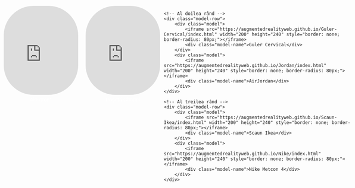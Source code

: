 <html lang="en">
<head>
    <meta charset="UTF-8">
    <meta name="viewport" content="width=device-width, initial-scale=1.0">
    <title>Modele 3D</title>
    <style>
        body {
            margin: 0;
            padding: 0;
            font-family: Arial, sans-serif;
            background-image: url('fundal.jpg');
            background-size: cover;
            background-position: center;
            display: flex;
            justify-content: center;
            align-items: center;
            height: 100vh;
        }
        .models-container {
            display: flex;
            flex-wrap: wrap;
            justify-content: space-around;
            flex-direction: column; /* O coloană cu mai multe rânduri */
            max-height: 720px; /* Ajustează în funcție de înălțimea totală dorită */
        }
        .model-row {
            display: flex;
            justify-content: center; /* Ajustează pentru a centra modelele pe orizontală */
            margin-bottom: 20px; /* Distanța între rânduri */
        }
        .model {
            margin: 0 10px; /* Spațiere între modele */
            text-align: center;
        }
        .model-name {
            color: white;
            margin-top: 5px;
        }
    </style>
</head>
<body>

<div class="models-container">
    <!-- Primul rând -->
    <div class="model-row">
        <div class="model">
            <iframe src="https://augmentedrealityweb.github.io/AF1/index.html" width="200" height="240" style="border: none; border-radius: 80px;"></iframe>
            <div class="model-name">AirForce1</div>
        </div>
        <div class="model">
            <iframe src="https://augmentedrealityweb.github.io/Chanel/index.html" width="200" height="240" style="border: none; border-radius: 80px;"></iframe>
            <div class="model-name">Poșetă Chanel</div>
        </div>
    </div>
    
    <!-- Al doilea rând -->
    <div class="model-row">
        <div class="model">
            <iframe src="https://augmentedrealityweb.github.io/Guler-Cervical/index.html" width="200" height="240" style="border: none; border-radius: 80px;"></iframe>
            <div class="model-name">Guler Cervical</div>
        </div>
        <div class="model">
            <iframe src="https://augmentedrealityweb.github.io/Jordan/index.html" width="200" height="240" style="border: none; border-radius: 80px;"></iframe>
            <div class="model-name">AirJordan</div>
        </div>
    </div>
    
    <!-- Al treilea rând -->
    <div class="model-row">
        <div class="model">
            <iframe src="https://augmentedrealityweb.github.io/Scaun-Ikea/index.html" width="200" height="240" style="border: none; border-radius: 80px;"></iframe>
            <div class="model-name">Scaun Ikea</div>
        </div>
        <div class="model">
            <iframe src="https://augmentedrealityweb.github.io/Nike/index.html" width="200" height="240" style="border: none; border-radius: 80px;"></iframe>
            <div class="model-name">Nike Metcon 4</div>
        </div>
    </div>
</div>
</body>
